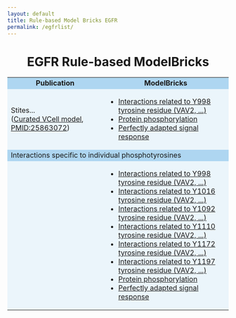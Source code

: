 ```yaml
---
layout: default
title: Rule-based Model Bricks EGFR
permalink: /egfrlist/
---
```


<h1 align="center"> EGFR Rule-based ModelBricks </h1>

<table border-left="15">
<tr>
     <td bgcolor="#AED6F1" align="center"><strong>Publication</strong>
     </td>
     <td bgcolor="#AED6F1" align="center"><strong>ModelBricks</strong>
     </td>
</tr>
<tr>
     <td bgcolor="#EBF5FB" > Stites... <br>
     (<a href="/CM..../">Curated VCell model</a>, 
      <a href="https://www.ncbi.nlm.nih.gov/pubmed/25863072">PMID:25863072</a>)
     </td>
     <td bgcolor="#EBF5FB">
          <ul>
          <li><a href="/CM_PM12648679_Y998"> Interactions related to Y998 tyrosine residue (VAV2, ...)</a></li>
          <li><a href="/CM_PM12648679_/"> Protein phosphorylation</a></li>
          <li><a href="/CM_PM12648679_MB3/"> Perfectly adapted signal response</a></li>
          </ul>
     </td>
</tr>
<tr>
  <td bgcolor="#AED6F1" colspan="2"> 
  Interactions specific to individual phosphotyrosines
  </td>
</tr>
<tr>
     <td bgcolor="#EBF5FB">
     </td>
     <td bgcolor="#EBF5FB">
          <ul>
          <li><a href="/CM_PM12648679_Y998"> Interactions related to Y998 tyrosine residue (VAV2, ...)</a></li>
          <li><a href="/CM_PM12648679_Y1016"> Interactions related to Y1016 tyrosine residue (VAV2, ...)</a></li>    
          <li><a href="/CM_PM12648679_Y1092"> Interactions related to Y1092 tyrosine residue (VAV2, ...)</a></li>  
          <li><a href="/CM_PM12648679_Y1110"> Interactions related to Y1110 tyrosine residue (VAV2, ...)</a></li>
          <li><a href="/CM_PM12648679_Y1172"> Interactions related to Y1172 tyrosine residue (VAV2, ...)</a></li>     
          <li><a href="/CM_PM12648679_Y1197"> Interactions related to Y1197 tyrosine residue (VAV2, ...)</a></li>     
          <li><a href="/CM_PM12648679_/"> Protein phosphorylation</a></li>
          <li><a href="/CM_PM12648679_MB3/"> Perfectly adapted signal response</a></li>
          </ul>
     </td>
</tr>
</table>
